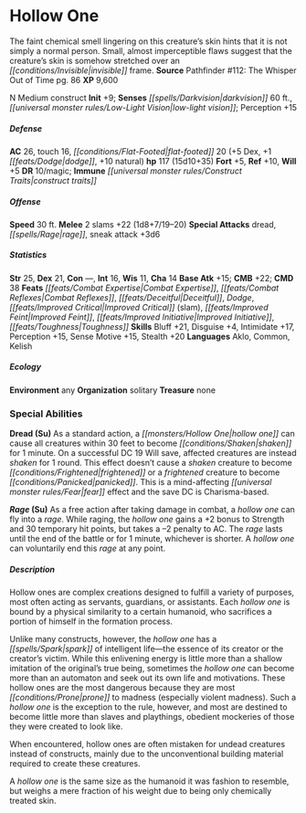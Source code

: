 ﻿---
cssclass: [monsters]
title1: Hollow One
desc_short: The faint chemical smell lingering on this creature's skin hints that
  it is not simply a normal person. Small, almost imperceptible flaws suggest that
  the creature's skin is somehow stretched over an invisible frame.
title2: Hollow One
CR: 10
sources:
- name: 'Pathfinder #112: The Whisper Out of Time'
  page: 86
  link: http://paizo.com/products/btpy9q9o?Pathfinder-Adventure-Path-112-The-Whisper-Out-of-Time
XP: 9600
alignment: N
size: Medium
type: construct
initiative:
  bonus: 9
senses:
  darkvision: 60
  low-light vision: true
AC:
  AC: 26
  touch: 16
  flat_footed: 20
  components:
    dex: 5
    dodge: 1
    natural: 10
HP:
  HP: 117
  long: 15d10+35
saves:
  fort: 5
  ref: 10
  will: 5
DR:
- amount: 10
  weakness: magic
immunities:
- construct traits
speeds:
  base: 30
attacks:
  melee:
  - - text: 2 slams +22 (1d8+7/19-20)
      entries:
      - - damage: 1d8+7
          crit_range: 19-20
      count: 2
      attack: slams
      bonus:
      - 22
  special:
  - dread
  - rage
  - sneak attack +3d6
ability_scores:
  STR: 25
  DEX: 21
  CON:
  INT: 16
  WIS: 11
  CHA: 14
BAB: 15
CMB: 22
CMD: 38
feats:
- name: Combat Expertise
- name: Combat Reflexes
- name: Deceitful
- name: Dodge
- name: Improved Critical (slam)
- name: Improved Feint
- name: Improved Initiative
- name: Toughness
skills:
  Bluff: 21
  Disguise: 4
  Intimidate: 17
  Perception: 15
  Sense Motive: 15
  Stealth: 20
languages:
- Aklo
- Common
- Kelish
ecology:
  environment: any
  organization: solitary
  treasure_type: none
special_abilities:
  Dread (Su): As a standard action, a hollow one can cause all creatures within 30
    feet to become shaken for 1 minute. On a successful DC 19 Will save, affected
    creatures are instead shaken for 1 round. This effect doesn't cause a shaken creature
    to become frightened or a frightened creature to become panicked. This is a mind-affecting
    fear effect and the save DC is Charisma-based.
  Rage (Su): As a free action after taking damage in combat, a hollow one can fly
    into a rage. While raging, the hollow one gains a +2 bonus to Strength and 30
    temporary hit points, but takes a -2 penalty to AC. The rage lasts until the end
    of the battle or for 1 minute, whichever is shorter. A hollow one can voluntarily
    end this rage at any point.
desc_long: |-
  Hollow ones are complex creations designed to fulfill a variety of purposes, most often acting as servants, guardians, or assistants. Each hollow one is bound by a physical similarity to a certain humanoid, who sacrifices a portion of himself in the formation process.

  Unlike many constructs, however, the hollow one has a spark of intelligent life-the essence of its creator or the creator's victim. While this enlivening energy is little more than a shallow imitation of the original's true being, sometimes the hollow one can become more than an automaton and seek out its own life and motivations. These hollow ones are the most dangerous because they are most prone to madness (especially violent madness). Such a hollow one is the exception to the rule, however, and most are destined to become little more than slaves and playthings, obedient mockeries of those they were created to look like.

  When encountered, hollow ones are often mistaken for undead creatures instead of constructs, mainly due to the unconventional building material required to create these creatures.

  A hollow one is the same size as the humanoid it was fashion to resemble, but weighs a mere fraction of his weight due to being only chemically treated skin.

---

# Hollow One
The faint chemical smell lingering on this creature’s skin hints that it is not simply a normal person. Small, almost imperceptible flaws suggest that the creature’s skin is somehow stretched over an _[[conditions/Invisible|invisible]]_ frame.
**Source** Pathfinder #112: The Whisper Out of Time pg. 86
**XP** 9,600

N Medium construct
**Init** +9; **Senses** _[[spells/Darkvision|darkvision]]_ 60 ft., _[[universal monster rules/Low-Light Vision|low-light vision]]_; Perception +15

##### Defense

**AC** 26, touch 16, _[[conditions/Flat-Footed|flat-footed]]_ 20 (+5 Dex, +1 _[[feats/Dodge|dodge]]_, +10 natural)
**hp** 117 (15d10+35)
**Fort** +5, **Ref** +10, **Will** +5
**DR** 10/magic; **Immune** _[[universal monster rules/Construct Traits|construct traits]]_

##### Offense
**Speed** 30 ft.
**Melee** 2 slams +22 (1d8+7/19–20)
**Special Attacks** dread, _[[spells/Rage|rage]]_, sneak attack +3d6

##### Statistics
**Str** 25, **Dex** 21, **Con** —, **Int** 16, **Wis** 11, **Cha** 14
**Base Atk** +15; **CMB** +22; **CMD** 38
**Feats** _[[feats/Combat Expertise|Combat Expertise]]_, _[[feats/Combat Reflexes|Combat Reflexes]]_, _[[feats/Deceitful|Deceitful]]_, _Dodge_, _[[feats/Improved Critical|Improved Critical]]_ (slam), _[[feats/Improved Feint|Improved Feint]]_, _[[feats/Improved Initiative|Improved Initiative]]_, _[[feats/Toughness|Toughness]]_
**Skills** Bluff +21, Disguise +4, Intimidate +17, Perception +15, Sense Motive +15, Stealth +20
**Languages** Aklo, Common, Kelish

##### Ecology

**Environment** any
**Organization** solitary
**Treasure** none

### Special Abilities

**Dread (Su)** As a standard action, a _[[monsters/Hollow One|hollow one]]_ can cause all creatures within 30 feet to become _[[conditions/Shaken|shaken]]_ for 1 minute. On a successful DC 19 Will save, affected creatures are instead _shaken_ for 1 round. This effect doesn’t cause a _shaken_ creature to become _[[conditions/Frightened|frightened]]_ or a _frightened_ creature to become _[[conditions/Panicked|panicked]]_. This is a mind-affecting _[[universal monster rules/Fear|fear]]_ effect and the save DC is Charisma-based.

**_Rage_ (Su)** As a free action after taking damage in combat, a _hollow one_ can fly into a _rage_. While raging, the _hollow one_ gains a +2 bonus to Strength and 30 temporary hit points, but takes a –2 penalty to AC. The _rage_ lasts until the end of the battle or for 1 minute, whichever is shorter. A _hollow one_ can voluntarily end this _rage_ at any point.

##### Description

Hollow ones are complex creations designed to fulfill a variety of purposes, most often acting as servants, guardians, or assistants. Each _hollow one_ is bound by a physical similarity to a certain humanoid, who sacrifices a portion of himself in the formation process.

Unlike many constructs, however, the _hollow one_ has a _[[spells/Spark|spark]]_ of intelligent life—the essence of its creator or the creator’s victim. While this enlivening energy is little more than a shallow imitation of the original’s true being, sometimes the _hollow one_ can become more than an automaton and seek out its own life and motivations. These hollow ones are the most dangerous because they are most _[[conditions/Prone|prone]]_ to madness (especially violent madness). Such a _hollow one_ is the exception to the rule, however, and most are destined to become little more than slaves and playthings, obedient mockeries of those they were created to look like.

When encountered, hollow ones are often mistaken for undead creatures instead of constructs, mainly due to the unconventional building material required to create these creatures.

A _hollow one_ is the same size as the humanoid it was fashion to resemble, but weighs a mere fraction of his weight due to being only chemically treated skin.
